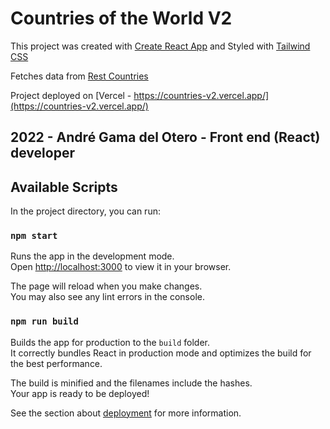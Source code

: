 # Countries of the World V2

This project was created with [Create React App](https://github.com/facebook/create-react-app)
and Styled with [Tailwind CSS](https://tailwindcss.com/)

Fetches data from [Rest Countries](https://restcountries.com/)

Project deployed on [Vercel - https://countries-v2.vercel.app/](https://countries-v2.vercel.app/)

## 2022 - André Gama del Otero - Front end (React) developer

## Available Scripts

In the project directory, you can run:

### `npm start`

Runs the app in the development mode.\
Open [http://localhost:3000](http://localhost:3000) to view it in your browser.

The page will reload when you make changes.\
You may also see any lint errors in the console.

### `npm run build`

Builds the app for production to the `build` folder.\
It correctly bundles React in production mode and optimizes the build for the best performance.

The build is minified and the filenames include the hashes.\
Your app is ready to be deployed!

See the section about [deployment](https://facebook.github.io/create-react-app/docs/deployment) for more information.
